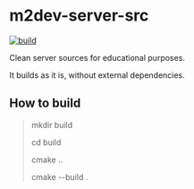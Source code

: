 # m2dev-server-src
[![build](https://github.com/d1str4ught/m2dev-server-src/actions/workflows/main.yml/badge.svg)](https://github.com/d1str4ught/m2dev-server-src/actions/workflows/main.yml)


Clean server sources for educational purposes.

It builds as it is, without external dependencies.



## How to build

> mkdir build
>
> cd build
>
> cmake ..
>
> cmake --build .


